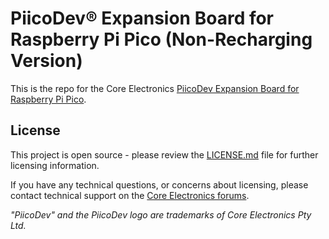 # PiicoDev® Expansion Board for Raspberry Pi Pico (Non-Recharging Version)
This is the repo for the Core Electronics [PiicoDev Expansion Board for Raspberry Pi Pico](https://core-electronics.com.au/catalog/product/view/sku/CE08670).


## License
This project is open source - please review the [LICENSE.md](LICENSE.md) file for further licensing information.

If you have any technical questions, or concerns about licensing, please contact technical support on the [Core Electronics forums](https://forum.core-electronics.com.au/).


*\"PiicoDev\" and the PiicoDev logo are trademarks of Core Electronics Pty Ltd.*
